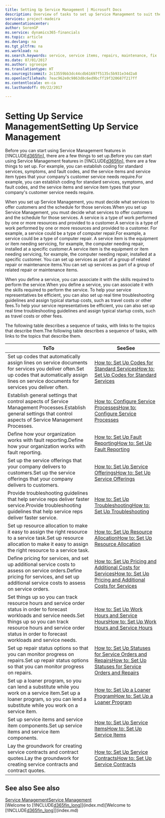 ```yaml
---
title: Setting Up Service Management | Microsoft Docs
description: Overview of tasks to set up Service Management to suit the way that your organizations manages its services.
services: project-madeira
documentationcenter: 
author: SorenGP
ms.service: dynamics365-financials
ms.topic: article
ms.devlang: na
ms.tgt_pltfrm: na
ms.workload: na
ms.search.keywords: service, service items, repairs, maintenance, fix
ms.date: 07/01/2017
ms.author: sgroespe
ms.translationtype: HT
ms.sourcegitcommit: 2c13559bb3dc44cdb61697f5135c5b931e34d2a8
ms.openlocfilehash: 7eac962e0c9863d8c6ed9bcff19f320687f217ff
ms.contentlocale: en-ca
ms.lasthandoff: 09/22/2017

---
```


# <a name="setting-up-service-management"></a><span data-ttu-id="8cf5a-103">Setting Up Service Management</span><span class="sxs-lookup"><span data-stu-id="8cf5a-103">Setting Up Service Management</span></span>
<span data-ttu-id="8cf5a-104">Before you can start using Service Management features in [!INCLUDE[d365fin](includes/d365fin_md.md)], there are a few things to set up.</span><span class="sxs-lookup"><span data-stu-id="8cf5a-104">Before you can start using Service Management features in [!INCLUDE[d365fin](includes/d365fin_md.md)], there are a few things to set up.</span></span> <span data-ttu-id="8cf5a-105">For example, you can establish coding for standard services, symptoms, and fault codes, and the service items and service item types that your company's customer service needs require.</span><span class="sxs-lookup"><span data-stu-id="8cf5a-105">For example, you can establish coding for standard services, symptoms, and fault codes, and the service items and service item types that your company's customer service needs require.</span></span>  

<span data-ttu-id="8cf5a-106">When you set up Service Management, you must decide what services to offer customers and the schedule for those services.</span><span class="sxs-lookup"><span data-stu-id="8cf5a-106">When you set up Service Management, you must decide what services to offer customers and the schedule for those services.</span></span> <span data-ttu-id="8cf5a-107">A service is a type of work performed by one or more resources and provided to a customer.</span><span class="sxs-lookup"><span data-stu-id="8cf5a-107">A service is a type of work performed by one or more resources and provided to a customer.</span></span> <span data-ttu-id="8cf5a-108">For example, a service could be a type of computer repair.</span><span class="sxs-lookup"><span data-stu-id="8cf5a-108">For example, a service could be a type of computer repair.</span></span> <span data-ttu-id="8cf5a-109">A service item is the equipment or item needing servicing, for example, the computer needing repair, installed at a specific customer.</span><span class="sxs-lookup"><span data-stu-id="8cf5a-109">A service item is the equipment or item needing servicing, for example, the computer needing repair, installed at a specific customer.</span></span> <span data-ttu-id="8cf5a-110">You can set up services as part of a group of related repair or maintenance items.</span><span class="sxs-lookup"><span data-stu-id="8cf5a-110">You can set up services as part of a group of related repair or maintenance items.</span></span>  
  
<span data-ttu-id="8cf5a-111">When you define a service, you can associate it with the skills required to perform the service.</span><span class="sxs-lookup"><span data-stu-id="8cf5a-111">When you define a service, you can associate it with the skills required to perform the service.</span></span> <span data-ttu-id="8cf5a-112">To help your service representatives be efficient, you can also set up real time troubleshooting guidelines and assign typical startup costs, such as travel costs or other fees.</span><span class="sxs-lookup"><span data-stu-id="8cf5a-112">To help your service representatives be efficient, you can also set up real time troubleshooting guidelines and assign typical startup costs, such as travel costs or other fees.</span></span>  

<span data-ttu-id="8cf5a-113">The following table describes a sequence of tasks, with links to the topics that describe them.</span><span class="sxs-lookup"><span data-stu-id="8cf5a-113">The following table describes a sequence of tasks, with links to the topics that describe them.</span></span>  
  
| <span data-ttu-id="8cf5a-114">To</span><span class="sxs-lookup"><span data-stu-id="8cf5a-114">To</span></span> | <span data-ttu-id="8cf5a-115">See</span><span class="sxs-lookup"><span data-stu-id="8cf5a-115">See</span></span> |
| --- | --- |
| <span data-ttu-id="8cf5a-116">Set up codes that automatically assign lines on service documents for services you deliver often.</span><span class="sxs-lookup"><span data-stu-id="8cf5a-116">Set up codes that automatically assign lines on service documents for services you deliver often.</span></span> |[<span data-ttu-id="8cf5a-117">How to: Set Up Codes for Standard Services</span><span class="sxs-lookup"><span data-stu-id="8cf5a-117">How to: Set Up Codes for Standard Services</span></span>](service-how-setup-service-coding.md)|
| <span data-ttu-id="8cf5a-118">Establish general settings that control aspects of Service Management Processes.</span><span class="sxs-lookup"><span data-stu-id="8cf5a-118">Establish general settings that control aspects of Service Management Processes.</span></span>|[<span data-ttu-id="8cf5a-119">How to: Configure Service Processes</span><span class="sxs-lookup"><span data-stu-id="8cf5a-119">How to: Configure Service Processes</span></span>](service-setup-service-processes.md)|
| <span data-ttu-id="8cf5a-120">Define how your organization works with fault reporting.</span><span class="sxs-lookup"><span data-stu-id="8cf5a-120">Define how your organization works with fault reporting.</span></span> |[<span data-ttu-id="8cf5a-121">How to: Set Up Fault Reporting</span><span class="sxs-lookup"><span data-stu-id="8cf5a-121">How to: Set Up Fault Reporting</span></span>](service-how-setup-fault-reporting.md) |
| <span data-ttu-id="8cf5a-122">Set up the service offerings that your company delivers to customers.</span><span class="sxs-lookup"><span data-stu-id="8cf5a-122">Set up the service offerings that your company delivers to customers.</span></span>|[<span data-ttu-id="8cf5a-123">How to: Set Up Service Offerings</span><span class="sxs-lookup"><span data-stu-id="8cf5a-123">How to: Set Up Service Offerings</span></span>](service-how-setup-service-offerings.md)|
| <span data-ttu-id="8cf5a-124">Provide troubleshooting guidelines that help service reps deliver faster service.</span><span class="sxs-lookup"><span data-stu-id="8cf5a-124">Provide troubleshooting guidelines that help service reps deliver faster service.</span></span> |[<span data-ttu-id="8cf5a-125">How to: Set Up Troubleshooting</span><span class="sxs-lookup"><span data-stu-id="8cf5a-125">How to: Set Up Troubleshooting</span></span>](service-how-setup-troubleshooting.md) |
| <span data-ttu-id="8cf5a-126">Set up resource allocation to make it easy to assign the right resource to a service task.</span><span class="sxs-lookup"><span data-stu-id="8cf5a-126">Set up resource allocation to make it easy to assign the right resource to a service task.</span></span> |[<span data-ttu-id="8cf5a-127">How to: Set Up Resource Allocation</span><span class="sxs-lookup"><span data-stu-id="8cf5a-127">How to: Set Up Resource Allocation</span></span>](service-how-setup-resource-allocation.md) |
| <span data-ttu-id="8cf5a-128">Define pricing for services, and set up additional service costs to assess on service orders.</span><span class="sxs-lookup"><span data-stu-id="8cf5a-128">Define pricing for services, and set up additional service costs to assess on service orders.</span></span> |[<span data-ttu-id="8cf5a-129">How to: Set Up Pricing and Additional Costs for Services</span><span class="sxs-lookup"><span data-stu-id="8cf5a-129">How to: Set Up Pricing and Additional Costs for Services</span></span>](service-how-setup-service-costs-pricing.md)|
| <span data-ttu-id="8cf5a-130">Set things up so you can track resource hours and service order status in order to forecast workloads and service needs.</span><span class="sxs-lookup"><span data-stu-id="8cf5a-130">Set things up so you can track resource hours and service order status in order to forecast workloads and service needs.</span></span>|[<span data-ttu-id="8cf5a-131">How to: Set Up Work Hours and Service Hours</span><span class="sxs-lookup"><span data-stu-id="8cf5a-131">How to: Set Up Work Hours and Service Hours</span></span>](service-how-setup-work-service-hours.md)|
| <span data-ttu-id="8cf5a-132">Set up repair status options so that you can monitor progress on repairs.</span><span class="sxs-lookup"><span data-stu-id="8cf5a-132">Set up repair status options so that you can monitor progress on repairs.</span></span> | [<span data-ttu-id="8cf5a-133">How to: Set Up Statuses for Service Orders and Repairs</span><span class="sxs-lookup"><span data-stu-id="8cf5a-133">How to: Set Up Statuses for Service Orders and Repairs</span></span>](service-order-repair-status.md)|
| <span data-ttu-id="8cf5a-134">Set up a loaner program, so you can lend a substitute while you work on a service item.</span><span class="sxs-lookup"><span data-stu-id="8cf5a-134">Set up a loaner program, so you can lend a substitute while you work on a service item.</span></span> |[<span data-ttu-id="8cf5a-135">How to: Set Up a Loaner Program</span><span class="sxs-lookup"><span data-stu-id="8cf5a-135">How to: Set Up a Loaner Program</span></span>](service-how-setup-loaner-program.md) |
| <span data-ttu-id="8cf5a-136">Set up service items and service item components.</span><span class="sxs-lookup"><span data-stu-id="8cf5a-136">Set up service items and service item components.</span></span> |[<span data-ttu-id="8cf5a-137">How to: Set Up Service Items</span><span class="sxs-lookup"><span data-stu-id="8cf5a-137">How to: Set Up Service Items</span></span>](service-how-setup-service-items.md) |
| <span data-ttu-id="8cf5a-138">Lay the groundwork for creating service contracts and contract quotes.</span><span class="sxs-lookup"><span data-stu-id="8cf5a-138">Lay the groundwork for creating service contracts and contract quotes.</span></span> |[<span data-ttu-id="8cf5a-139">How to: Set Up Service Contracts</span><span class="sxs-lookup"><span data-stu-id="8cf5a-139">How to: Set Up Service Contracts</span></span>](service-how-setup-service-contracts.md) |

## <a name="see-also"></a><span data-ttu-id="8cf5a-140">See also </span><span class="sxs-lookup"><span data-stu-id="8cf5a-140">See also</span></span>
[<span data-ttu-id="8cf5a-141">Service Management</span><span class="sxs-lookup"><span data-stu-id="8cf5a-141">Service Management</span></span>](service-service.md)  
<span data-ttu-id="8cf5a-142">[Welcome to [!INCLUDE[d365fin_long](includes/d365fin_long_md.md)]](index.md)</span><span class="sxs-lookup"><span data-stu-id="8cf5a-142">[Welcome to [!INCLUDE[d365fin_long](includes/d365fin_long_md.md)]](index.md)</span></span>  

